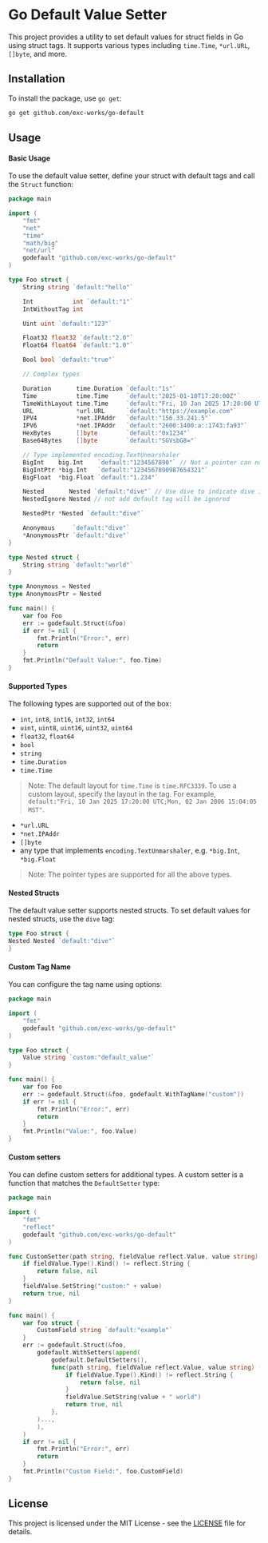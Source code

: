 # Go Default Value Setter

This project provides a utility to set default values for struct fields in Go using struct tags. It supports various
types including `time.Time`, `*url.URL`, `[]byte`, and more.

## Installation

To install the package, use `go get`:

```sh
go get github.com/exc-works/go-default
```

## Usage

#### Basic Usage

To use the default value setter, define your struct with default tags and call the `Struct` function:

```go
package main

import (
	"fmt"
	"net"
	"time"
	"math/big"
	"net/url"
	godefault "github.com/exc-works/go-default"
)

type Foo struct {
	String string `default:"hello"`

	Int           int `default:"1"`
	IntWithoutTag int

	Uint uint `default:"123"`

	Float32 float32 `default:"2.0"`
	Float64 float64 `default:"1.0"`

	Bool bool `default:"true"`

	// Complex types

	Duration       time.Duration `default:"1s"`
	Time           time.Time     `default:"2025-01-10T17:20:00Z"`                                        // use time.RFC3339 as default layout
	TimeWithLayout time.Time     `default:"Fri, 10 Jan 2025 17:20:00 UTC;Mon, 02 Jan 2006 15:04:05 MST"` // use custom layout time.RFC1123
	URL            *url.URL      `default:"https://example.com"`
	IPV4           *net.IPAddr   `default:"156.33.241.5"`
	IPV6           *net.IPAddr   `default:"2600:1400:a::1743:fa93"`
	HexBytes       []byte        `default:"0x1234"`
	Base64Bytes    []byte        `default:"SGVsbG8="`

	// Type implemented encoding.TextUnmarshaler
	BigInt    big.Int    `default:"1234567890"` // Not a pointer can not be set
	BigIntPtr *big.Int   `default:"1234567890987654321"`
	BigFloat  *big.Float `default:"1.234"`

	Nested       Nested `default:"dive"` // Use dive to indicate dive into the nested struct
	NestedIgnore Nested // not add default tag will be ignored

	NestedPtr *Nested `default:"dive"`

	Anonymous     `default:"dive"`
	*AnonymousPtr `default:"dive"`
}

type Nested struct {
	String string `default:"world"`
}

type Anonymous = Nested
type AnonymousPtr = Nested

func main() {
	var foo Foo
	err := godefault.Struct(&foo)
	if err != nil {
		fmt.Println("Error:", err)
		return
	}
	fmt.Println("Default Value:", foo.Time)
}
```

#### Supported Types

The following types are supported out of the box:

- `int`, `int8`, `int16`, `int32`, `int64`
- `uint`, `uint8`, `uint16`, `uint32`, `uint64`
- `float32`, `float64`
- `bool`
- `string`
- `time.Duration`
- `time.Time`

> Note: The default layout for `time.Time` is `time.RFC3339`. To use a custom layout, specify the layout in the tag.
> For example, `default:"Fri, 10 Jan 2025 17:20:00 UTC;Mon, 02 Jan 2006 15:04:05 MST"`.

- `*url.URL`
- `*net.IPAddr`
- `[]byte`
- any type that implements `encoding.TextUnmarshaler`, e.g. `*big.Int`, `*big.Float`

> Note: The pointer types are supported for all the above types.

#### Nested Structs

The default value setter supports nested structs. To set default values for nested structs, use the `dive` tag:

```go
type Foo struct {
Nested Nested `default:"dive"`
}
```

#### Custom Tag Name

You can configure the tag name using options:

```go
package main

import (
	"fmt"
	godefault "github.com/exc-works/go-default"
)

type Foo struct {
	Value string `custom:"default_value"`
}

func main() {
	var foo Foo
	err := godefault.Struct(&foo, godefault.WithTagName("custom"))
	if err != nil {
		fmt.Println("Error:", err)
		return
	}
	fmt.Println("Value:", foo.Value)
}
```

#### Custom setters

You can define custom setters for additional types. A custom setter is a function that matches the `DefaultSetter` type:

```go
package main

import (
	"fmt"
	"reflect"
	godefault "github.com/exc-works/go-default"
)

func CustomSetter(path string, fieldValue reflect.Value, value string) (bool, error) {
	if fieldValue.Type().Kind() != reflect.String {
		return false, nil
	}
	fieldValue.SetString("custom:" + value)
	return true, nil
}

func main() {
	var foo struct {
		CustomField string `default:"example"`
	}
	err := godefault.Struct(&foo,
		godefault.WithSetters(append(
			godefault.DefaultSetters(),
			func(path string, fieldValue reflect.Value, value string) (set bool, err error) {
				if fieldValue.Type().Kind() != reflect.String {
					return false, nil
				}
				fieldValue.SetString(value + " world")
				return true, nil
			},
		)...,
		),
	)
	if err != nil {
		fmt.Println("Error:", err)
		return
	}
	fmt.Println("Custom Field:", foo.CustomField)
}
```

## License

This project is licensed under the MIT License - see the [LICENSE](LICENSE) file for details.
